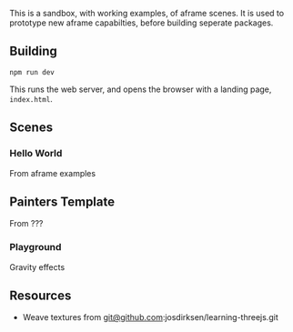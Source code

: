 This is a sandbox, with working examples, of aframe scenes. It is used to prototype new aframe capabilties, before building seperate packages.

## Building

````
npm run dev
````

This runs the web server, and opens the browser with a landing page, `index.html`.

## Scenes

### Hello World

From aframe examples

## Painters Template

From ???

### Playground

Gravity effects

## Resources

 * Weave textures from git@github.com:josdirksen/learning-threejs.git



